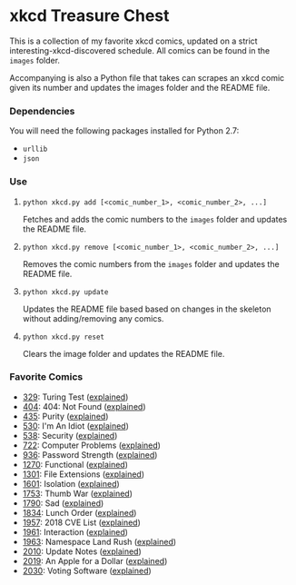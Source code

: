 # xkcd Treasure Chest

This is a collection of my favorite xkcd comics, updated on a strict interesting-xkcd-discovered schedule. All comics can be found in the `images` folder.

Accompanying is also a Python file that takes can scrapes an xkcd comic given its number and updates the images folder and the README file.

### Dependencies

You will need the following packages installed for Python 2.7:
* `urllib`
* `json`

### Use

1. `python xkcd.py add [<comic_number_1>, <comic_number_2>, ...]`

   Fetches and adds the comic numbers to the `images` folder and updates the README file.

2. `python xkcd.py remove [<comic_number_1>, <comic_number_2>, ...]`

   Removes the comic numbers from the `images` folder and updates the README file.

3. `python xkcd.py update`

   Updates the README file based based on changes in the skeleton without adding/removing any comics.

4. `python xkcd.py reset`

   Clears the image folder and updates the README file.

### Favorite Comics
* [329](https://xkcd.com/329): Turing Test ([explained](http://www.explainxkcd.com/wiki/index.php/329))
* [404](https://xkcd.com/404): 404: Not Found ([explained](http://www.explainxkcd.com/wiki/index.php/404))
* [435](https://xkcd.com/435): Purity ([explained](http://www.explainxkcd.com/wiki/index.php/435))
* [530](https://xkcd.com/530): I'm An Idiot ([explained](http://www.explainxkcd.com/wiki/index.php/530))
* [538](https://xkcd.com/538): Security ([explained](http://www.explainxkcd.com/wiki/index.php/538))
* [722](https://xkcd.com/722): Computer Problems ([explained](http://www.explainxkcd.com/wiki/index.php/722))
* [936](https://xkcd.com/936): Password Strength ([explained](http://www.explainxkcd.com/wiki/index.php/936))
* [1270](https://xkcd.com/1270): Functional ([explained](http://www.explainxkcd.com/wiki/index.php/1270))
* [1301](https://xkcd.com/1301): File Extensions ([explained](http://www.explainxkcd.com/wiki/index.php/1301))
* [1601](https://xkcd.com/1601): Isolation ([explained](http://www.explainxkcd.com/wiki/index.php/1601))
* [1753](https://xkcd.com/1753): Thumb War ([explained](http://www.explainxkcd.com/wiki/index.php/1753))
* [1790](https://xkcd.com/1790): Sad ([explained](http://www.explainxkcd.com/wiki/index.php/1790))
* [1834](https://xkcd.com/1834): Lunch Order ([explained](http://www.explainxkcd.com/wiki/index.php/1834))
* [1957](https://xkcd.com/1957): 2018 CVE List ([explained](http://www.explainxkcd.com/wiki/index.php/1957))
* [1961](https://xkcd.com/1961): Interaction ([explained](http://www.explainxkcd.com/wiki/index.php/1961))
* [1963](https://xkcd.com/1963): Namespace Land Rush ([explained](http://www.explainxkcd.com/wiki/index.php/1963))
* [2010](https://xkcd.com/2010): Update Notes ([explained](http://www.explainxkcd.com/wiki/index.php/2010))
* [2019](https://xkcd.com/2019): An Apple for a Dollar ([explained](http://www.explainxkcd.com/wiki/index.php/2019))
* [2030](https://xkcd.com/2030): Voting Software ([explained](http://www.explainxkcd.com/wiki/index.php/2030))
